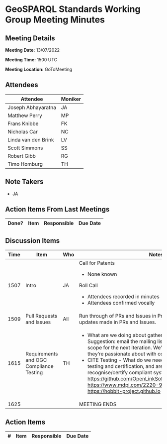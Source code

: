 # GeoSPARQL Standards Working Group Meeting Minutes
## Meeting Details
**Meeting Date:** 13/07/2022

**Meeting Time:** 1500 UTC

**Meeting Location:** GoToMeeting  

## Attendees
Attendee | Moniker |
---- | ---- |
Joseph Abhayaratna | JA |
Matthew Perry | MP |
Frans Knibbe | FK |
Nicholas Car | NC |
Linda van den Brink | LV |
Scott Simmons | SS |
Robert Gibb | RG |
Timo Homburg | TH |


## Note Takers
- JA

## Action Items From Last Meetings
Done? | Item | Responsible | Due Date |
---- | ---- | ---- | --- |


## Discussion Items
Time | Item | Who | Notes |
---- | ---- | ---- | ---- |
1507 | Intro | JA | Call for Patents<ul><li>None known</li></ul>Roll Call<ul><li>Attendees recorded in minutes</li><li>Attendees confirmed vocally</li></ul> |
1509 | Pull Requests and Issues | All | Run through of PRs and Issues in Project. All comments and updates made in PRs and Issues. |
1615 | Requirements and OGC Compliance Testing | TH | <ul><li>What are we doing about gathering requirements for 1.2/2.0. Suggestion: email the mailing list to tell them we’re proposing scope for the next iteration. We’d ask them to update issues they’re passionate about with comments (e.g., +1).</li><li>CITE Testing - What do we need to do to enable compliance testing and certification, and are OGC going to recognise/certify compliant systems. <br/>https://github.com/OpenLinkSoftware/GeoSPARQLBenchmark<br/>https://www.mdpi.com/2220-9964/10/7/487<br/>https://hobbit-project.github.io</li></ul> |
1625 | | | MEETING ENDS |

## Action Items
\# | Item | Responsible | Due Date |
---- | ---- | ---- | ---- |
